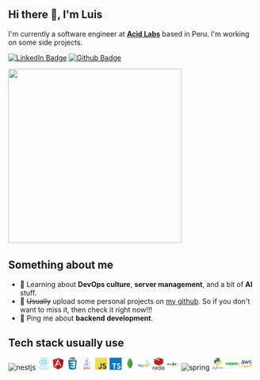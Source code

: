 
<h2>Hi there 👋, I'm Luis</h2>
<p>I'm currently a software engineer at <strong><a href="https://acidlabs.com/en/">Acid Labs</a></strong> based in Peru. I'm working on some side projects.
<p><a href="https://www.linkedin.com/in/luis-huayta-6a123b1a2/"><img src="https://img.shields.io/badge/-@Jfags-0077B5?style=flat-square&amp;labelColor=0077B5&amp;logo=LinkedIn&amp;link=https://www.linkedin.com/in/luis-huayta-6a123b1a2/" alt="LinkedIn Badge"></a> <a href="https://github.com/juniperfags"><img src="https://img.shields.io/badge/-@juniperfags-676767?style=flat-square&amp;labelColor=676767&amp;logo=github&amp;link=https://github.com/juniperfags" alt="Github Badge"></a></p>

<img src="https://media.giphy.com/media/RamuC3DmHMoGAk8Jnq/giphy-downsized-large.gif" width="350" height="350" />
<h2>Something about me</h2>
<ul>
<li>🧐 Learning about <strong>DevOps culture</strong>, <strong>server management</strong>, and a bit of <strong>AI </strong> stuff.</li>
<li>📝 <del>Usually</del> upload some personal projects on <a href="https://github.com/juniperfags">my github</a>. So if you don't want to miss it, then check it right now!!!</li>
<li>💬 Ping me about <strong>backend development</strong>.</li>
</ul>
<h2>Tech stack usually use</h2>
<p align="left"><img src="https://cdn.jsdelivr.net/gh/devicons/devicon/icons/nestjs/nestjs-plain.svg" alt="nestjs" width="25" height="25" />
<img src="https://raw.githubusercontent.com/devicons/devicon/master/icons/react/react-original-wordmark.svg" alt="react" width="25" height="25" />
<img src="https://raw.githubusercontent.com/devicons/devicon/master/icons/angularjs/angularjs-original.svg" alt="angular-js" width="25" height="25" />
<img src="https://raw.githubusercontent.com/devicons/devicon/master/icons/css3/css3-original-wordmark.svg" alt="css3" width="25" height="25" />
<img src="https://raw.githubusercontent.com/devicons/devicon/master/icons/java/java-original-wordmark.svg" alt="java" width="25" height="25" />
<img src="https://raw.githubusercontent.com/devicons/devicon/master/icons/javascript/javascript-original.svg" alt="javascript" width="25" height="25" />
<img src="https://raw.githubusercontent.com/devicons/devicon/master/icons/typescript/typescript-original.svg" alt="typescript" width="25" height="25" />
<img src="https://raw.githubusercontent.com/devicons/devicon/master/icons/mongodb/mongodb-original.svg" alt="mongodb" width="25" height="25" />
<img src="https://raw.githubusercontent.com/devicons/devicon/master/icons/mysql/mysql-original-wordmark.svg" alt="mysql" width="25" height="25" />
<img src="https://raw.githubusercontent.com/devicons/devicon/master/icons/redis/redis-original-wordmark.svg" alt="redis" width="25" height="25" />
<img src="https://raw.githubusercontent.com/devicons/devicon/master/icons/nodejs/nodejs-original-wordmark.svg" alt="nodejs" width="25" height="25" />
<img src="https://www.vectorlogo.zone/logos/springio/springio-icon.svg" alt="spring" width="25" height="25" />
<img src="https://raw.githubusercontent.com/devicons/devicon/master/icons/python/python-original-wordmark.svg" alt="python" width="25" height="25" />
<img src="https://raw.githubusercontent.com/devicons/devicon/master/icons/nginx/nginx-original.svg" alt="nginx" width="25" height="25" />
<img src="https://raw.githubusercontent.com/github/explore/80688e429a7d4ef2fca1e82350fe8e3517d3494d/topics/aws/aws.png" alt="aws" width="25" height="25" /></p>
